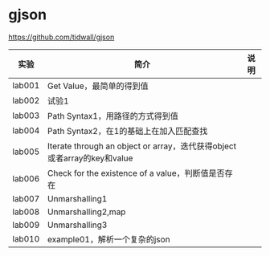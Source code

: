 # gjson
https://github.com/tidwall/gjson

|实验|简介|说明|
|---|---|---|
|lab001|Get Value，最简单的得到值| |
|lab002|试验1| |
|lab003|Path Syntax1，用路径的方式得到值| |
|lab004|Path Syntax2，在1的基础上在加入匹配查找| |
|lab005|Iterate through an object or array，迭代获得object或者array的key和value| |
|lab006|Check for the existence of a value，判断值是否存在| |
|lab007|Unmarshalling1| |
|lab008|Unmarshalling2,map| |
|lab009|Unmarshalling3| |
|lab010|example01，解析一个复杂的json| |